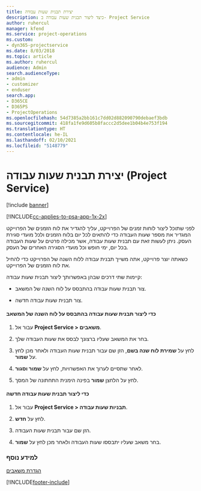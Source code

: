 ```yaml
---
title: יצירת תבנית שעות עבודה
description: כיצד ליצור תבנית שעות עבודה ב- Project Service
author: ruhercul
manager: kfend
ms.service: project-operations
ms.custom:
- dyn365-projectservice
ms.date: 8/03/2018
ms.topic: article
ms.author: ruhercul
audience: Admin
search.audienceType:
- admin
- customizer
- enduser
search.app:
- D365CE
- D365PS
- ProjectOperations
ms.openlocfilehash: 54d7385a2bb161c7dd02d882090790debaef3bdb
ms.sourcegitcommit: 418fa1fe9d605b8faccc2d5dee1b04b4e753f194
ms.translationtype: HT
ms.contentlocale: he-IL
ms.lasthandoff: 02/10/2021
ms.locfileid: "5148779"
---
```

# <a name="create-a-work-hours-template-project-service"></a>יצירת תבנית שעות עבודה (Project Service)

[!include [banner](../includes/psa-now-project-operations.md)]

[!INCLUDE[cc-applies-to-psa-app-1x-2x](../includes/cc-applies-to-psa-app-1x-2x.md)]

לפני שתוכל ליצור לוחות זמנים של הפרוייקט, עליך להגדיר את לוח הזמנים של הפרוייקט המגדיר את מספר שעות העבודה כדי להתאים לכל יום בלוח הזמנים ולכל מועדי סגירת העסק. ניתן לעשות זאת עם תבנית שעות עבודה, אשר מכילה פרטים על שעות העבודה בכל יום, ימי חופש וכל מועדי הסגירה האחרים של העסק.  
  
 כשאתה יוצר פרוייקט, אתה משייך תבנית עבודה ללוח השנה של הפרוייקט כדי להחיל את לוח הזמנים של הפרוייקט.  
  
 קיימות שתי דרכים שבהן באפשרותך ליצור תבנית שעות עבודה:  
  
-   צור תבנית שעות עבודה בהתבסס על לוח השנה של המשאב.  
  
-   צור תבנית שעות עבודה חדשה.  
  
#### <a name="to-create-a-work-hours-template-based-on-a-resources-calendar"></a>כדי ליצור תבנית שעות עבודה בהתבסס על לוח השנה של המשאב  
  
1.  עבור אל **Project Service > משאבים**.  
  
2.  בחר את המשאב שעליו ברצונך לבסס את שעות העבודה שלך.  
  
3.  לחץ על **שמירת לוח שנה בשם**, הזן שם עבור תבנית שעות העבודה ולאחר מכן לחץ על **שמור**.  
  
4.  לאחר שתסיים לערוך את האפשרויות, לחץ על **שמור וסגור**.  
  
5.  לחץ על הלחצן **שמור** בפינה הימנית התחתונה של המסך.  
  
#### <a name="to-create-a-new-work-hours-template"></a>כדי ליצור תבנית שעות עבודה חדשה  
  
1.  עבור אל **Project Service > תבניות שעות עבודה**.  
  
2.  לחץ על **חדש**.  
  
3.  הזן שם עבור תבנית שעות העבודה.  
  
4.  בחר משאב שעליו יתבססו שעות העבודה ולאחר מכן לחץ על **שמור**.  
  
### <a name="see-also"></a>למידע נוסף  
 [הגדרת משאבים](../psa/set-up-resources.md)


[!INCLUDE[footer-include](../includes/footer-banner.md)]